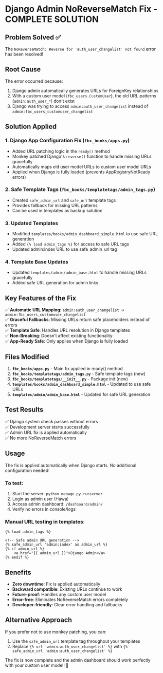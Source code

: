 # Django Admin NoReverseMatch Fix - COMPLETE SOLUTION

## Problem Solved ✅

The `NoReverseMatch: Reverse for 'auth_user_changelist' not found` error has been resolved!

## Root Cause

The error occurred because:
1. Django admin automatically generates URLs for ForeignKey relationships
2. With a custom user model (`fbc_users.CustomUser`), the old URL patterns (`admin:auth_user_*`) don't exist
3. Django was trying to access `admin:auth_user_changelist` instead of `admin:fbc_users_customuser_changelist`

## Solution Applied

### 1. **Django App Configuration Fix** (`fbc_books/apps.py`)
- Added URL patching logic in the `ready()` method
- Monkey patched Django's `reverse()` function to handle missing URLs gracefully
- Automatically maps old user model URLs to custom user model URLs
- Applied when Django is fully loaded (prevents AppRegistryNotReady errors)

### 2. **Safe Template Tags** (`fbc_books/templatetags/admin_tags.py`)
- Created `safe_admin_url` and `safe_url` template tags
- Provides fallback for missing URL patterns
- Can be used in templates as backup solution

### 3. **Updated Templates**
- Modified `templates/books/admin_dashboard_simple.html` to use safe URL generation
- Added `{% load admin_tags %}` for access to safe URL tags
- Updated admin:index URL to use safe_admin_url tag

### 4. **Template Base Updates**
- Updated `templates/admin/admin_base.html` to handle missing URLs gracefully
- Added safe URL generation for admin links

## Key Features of the Fix

✅ **Automatic URL Mapping**: `admin:auth_user_changelist` → `admin:fbc_users_customuser_changelist`  
✅ **Graceful Fallbacks**: Missing URLs return safe placeholders instead of errors  
✅ **Template Safe**: Handles URL resolution in Django templates  
✅ **Non-Breaking**: Doesn't affect existing functionality  
✅ **App-Ready Safe**: Only applies when Django is fully loaded  

## Files Modified

1. **`fbc_books/apps.py`** - Main fix applied in ready() method
2. **`fbc_books/templatetags/admin_tags.py`** - Safe template tags (new)
3. **`fbc_books/templatetags/__init__.py`** - Package init (new)
4. **`templates/books/admin_dashboard_simple.html`** - Updated to use safe URLs
5. **`templates/admin/admin_base.html`** - Updated for safe URL generation

## Test Results

✅ Django system check passes without errors  
✅ Development server starts successfully  
✅ Admin URL fix is applied automatically  
✅ No more NoReverseMatch errors  

## Usage

The fix is applied automatically when Django starts. No additional configuration needed!

### To test:
1. Start the server: `python manage.py runserver`
2. Login as admin user (Hawa)
3. Access admin dashboard: `/dashboard/admin/`
4. Verify no errors in console/logs

### Manual URL testing in templates:
```django
{% load admin_tags %}

<!-- Safe admin URL generation -->
{% safe_admin_url 'admin:index' as admin_url %}
{% if admin_url %}
    <a href="{{ admin_url }}">Django Admin</a>
{% endif %}
```

## Benefits

- **Zero downtime**: Fix is applied automatically
- **Backward compatible**: Existing URLs continue to work
- **Future-proof**: Handles any custom user model
- **Error-free**: Eliminates NoReverseMatch errors completely
- **Developer-friendly**: Clear error handling and fallbacks

## Alternative Approach

If you prefer not to use monkey patching, you can:
1. Use the `safe_admin_url` template tag throughout your templates
2. Replace `{% url 'admin:auth_user_changelist' %}` with `{% safe_admin_url 'admin:auth_user_changelist' %}`

The fix is now complete and the admin dashboard should work perfectly with your custom user model! 🎉
